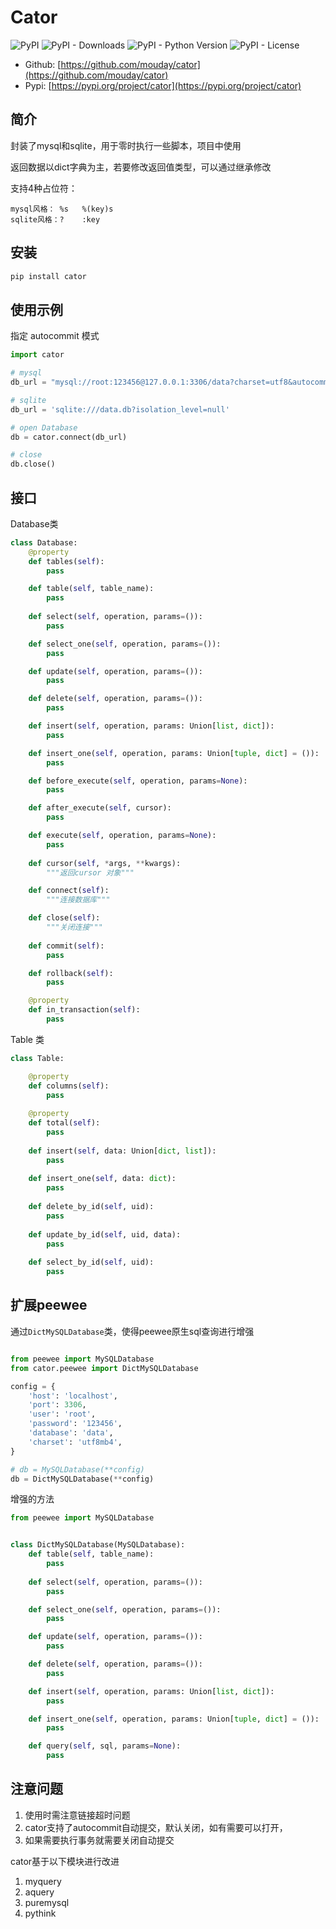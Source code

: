 # Cator

![PyPI](https://img.shields.io/pypi/v/cator.svg)
![PyPI - Downloads](https://img.shields.io/pypi/dm/cator)
![PyPI - Python Version](https://img.shields.io/pypi/pyversions/cator)
![PyPI - License](https://img.shields.io/pypi/l/cator)

- Github: [https://github.com/mouday/cator](https://github.com/mouday/cator)
- Pypi: [https://pypi.org/project/cator](https://pypi.org/project/cator)

## 简介
封装了mysql和sqlite，用于零时执行一些脚本，项目中使用

返回数据以dict字典为主，若要修改返回值类型，可以通过继承修改

支持4种占位符：

```
mysql风格： %s   %(key)s
sqlite风格：?    :key 
```

## 安装
```bash
pip install cator
```

## 使用示例

指定 autocommit 模式

```python
import cator

# mysql
db_url = "mysql://root:123456@127.0.0.1:3306/data?charset=utf8&autocommit=true"

# sqlite
db_url = 'sqlite:///data.db?isolation_level=null'

# open Database
db = cator.connect(db_url)

# close
db.close()
```

## 接口

Database类

```python
class Database:
    @property
    def tables(self):
        pass

    def table(self, table_name):
        pass
    
    def select(self, operation, params=()):
        pass

    def select_one(self, operation, params=()):
        pass

    def update(self, operation, params=()):
        pass

    def delete(self, operation, params=()):
        pass

    def insert(self, operation, params: Union[list, dict]):
        pass

    def insert_one(self, operation, params: Union[tuple, dict] = ()):
        pass

    def before_execute(self, operation, params=None):
        pass

    def after_execute(self, cursor):
        pass

    def execute(self, operation, params=None):
        pass
    
    def cursor(self, *args, **kwargs):
        """返回cursor 对象"""

    def connect(self):
        """连接数据库"""

    def close(self):
        """关闭连接"""
        
    def commit(self):
        pass

    def rollback(self):
        pass

    @property
    def in_transaction(self):
        pass
```

Table 类

```python
class Table:

    @property
    def columns(self):
        pass
        
    @property
    def total(self):
        pass
        
    def insert(self, data: Union[dict, list]):
        pass
        
    def insert_one(self, data: dict):
        pass
        
    def delete_by_id(self, uid):
        pass
        
    def update_by_id(self, uid, data):
        pass
        
    def select_by_id(self, uid):
        pass

```

## 扩展peewee

通过`DictMySQLDatabase`类，使得peewee原生sql查询进行增强

```python

from peewee import MySQLDatabase
from cator.peewee import DictMySQLDatabase

config = {
    'host': 'localhost',
    'port': 3306,
    'user': 'root',
    'password': '123456',
    'database': 'data',
    'charset': 'utf8mb4',
}

# db = MySQLDatabase(**config)
db = DictMySQLDatabase(**config)

```

增强的方法

```python
from peewee import MySQLDatabase


class DictMySQLDatabase(MySQLDatabase):
    def table(self, table_name):
        pass
    
    def select(self, operation, params=()):
        pass

    def select_one(self, operation, params=()):
        pass

    def update(self, operation, params=()):
        pass

    def delete(self, operation, params=()):
        pass

    def insert(self, operation, params: Union[list, dict]):
        pass

    def insert_one(self, operation, params: Union[tuple, dict] = ()):
        pass

    def query(self, sql, params=None):
        pass
```

## 注意问题

1. 使用时需注意链接超时问题
2. cator支持了autocommit自动提交，默认关闭，如有需要可以打开，
3. 如果需要执行事务就需要关闭自动提交


cator基于以下模块进行改进

1. myquery
2. aquery
3. puremysql
4. pythink
